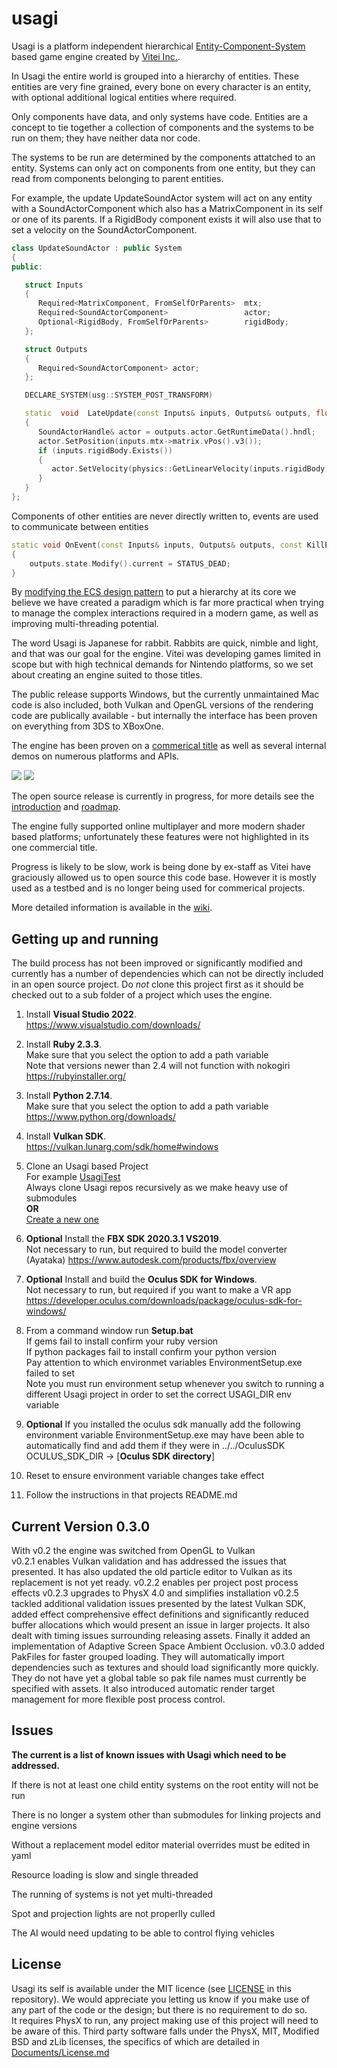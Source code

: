 usagi
=====

Usagi is a platform independent hierarchical [Entity-Component-System](https://github.com/vitei/Usagi/wiki/Component-entity-system) based game engine created by [Vitei Inc.](http://www.vitei.com/).  

In Usagi the entire world is grouped into a hierarchy of entities. These entities are very fine grained, every bone on every character is an entity, with optional additional logical entities where required.  

Only components have data, and only systems have code. Entities are a concept to tie together a collection of components and the systems to be run on them; they have neither data nor code.  

The systems to be run are determined by the components attatched to an entity.
Systems can only act on components from one entity, but they can read from components belonging to parent entities.  

For example, the update UpdateSoundActor system will act on any entity with a SoundActorComponent which also has a MatrixComponent in its self or one of its parents. If a RigidBody component exists it will also use that to set a velocity on the SoundActorComponent.
```cpp
class UpdateSoundActor : public System
{
public:

   struct Inputs
   {
      Required<MatrixComponent, FromSelfOrParents>  mtx;
      Required<SoundActorComponent>                 actor;
      Optional<RigidBody, FromSelfOrParents>	    rigidBody;
   };

   struct Outputs
   {
      Required<SoundActorComponent>	actor;
   };

   DECLARE_SYSTEM(usg::SYSTEM_POST_TRANSFORM)

   static  void	 LateUpdate(const Inputs& inputs, Outputs& outputs, float fDelta)
   {
      SoundActorHandle& actor = outputs.actor.GetRuntimeData().hndl;
      actor.SetPosition(inputs.mtx->matrix.vPos().v3());
      if (inputs.rigidBody.Exists())
      {
         actor.SetVelocity(physics::GetLinearVelocity(inputs.rigidBody));
      }
   }
};
```

Components of other entities are never directly written to, events are used to communicate between entities

```cpp
static void OnEvent(const Inputs& inputs, Outputs& outputs, const KillEntityEvent& killEntity)
{
	outputs.state.Modify().current = STATUS_DEAD;
}
```

By [modifying the ECS design pattern](https://github.com/vitei/Usagi/wiki/Component-entity-system-coding) to put a hierarchy at its core we believe we have created a paradigm which is far more practical when trying to manage the complex interactions required in a modern game, as well as improving multi-threading potential.  


The word Usagi is Japanese for rabbit. Rabbits are quick, nimble and light, and that was our goal for the engine. Vitei was developing  games limited in scope but with high technical demands for Nintendo platforms, so we set about creating an engine suited to those titles.  

The public release supports Windows, but the currently unmaintained Mac code is also included, both Vulkan and OpenGL versions of the rendering code are publically available - but internally the interface has been proven on everything from 3DS to XBoxOne.

The engine has been proven on a [commerical title](https://www.nintendo.co.uk/Games/Nintendo-3DS-download-software/Tank-Troopers-1136173.html) as well as several internal demos on numerous platforms and APIs.  

![](Documents/Images/PreviewImage1.jpg)
![](Documents/Images/PreviewImage2.jpg)  

The open source release is currently in progress, for more details see the [introduction](https://github.com/vitei/Usagi/wiki/Introduction) and [roadmap](https://github.com/vitei/Usagi/wiki/Roadmap).  

The engine fully supported online multiplayer and more modern shader based platforms; unfortunately these features were not highlighted in its one commercial title.  

Progress is likely to be slow, work is being done by ex-staff as Vitei have graciously allowed us to open source this code base. However it is mostly used as a testbed and is no longer being used for commerical projects.  

More detailed information is available in the [wiki](https://github.com/vitei/Usagi/wiki).  


Getting up and running
----------------------

The build process has not been improved or significantly modified and currently has a number of dependencies which can not be directly included in an open source project.  Do *not* clone this project first as it should be checked out to a sub folder of a project which uses the engine.

1. Install **Visual Studio 2022**.  
   https://www.visualstudio.com/downloads/

1. Install **Ruby 2.3.3**.  
   Make sure that you select the option to add a path variable  
   Note that versions newer than 2.4 will not function with nokogiri  
   https://rubyinstaller.org/

1. Install **Python 2.7.14**.  
   Make sure that you select the option to add a path variable  
   https://www.python.org/downloads/

1. Install **Vulkan SDK**.  
   https://vulkan.lunarg.com/sdk/home#windows

1. Clone an Usagi based Project  
   For example [UsagiTest](https://github.com/vitei/UsagiTest)  
   Always clone Usagi repos recursively as we make heavy use of submodules  
   **OR**  
   [Create a new one](https://github.com/vitei/Usagi/wiki/Creating-a-New-Project)  

1. **Optional** Install the **FBX SDK 2020.3.1 VS2019**.  
   Not necessary to run, but required to build the model converter (Ayataka)
   https://www.autodesk.com/products/fbx/overview

1. **Optional** Install and build the **Oculus SDK for Windows**.  
   Not necessary to run, but required if you want to make a VR app  
   https://developer.oculus.com/downloads/package/oculus-sdk-for-windows/

1. From a command window run **Setup.bat**  
   If gems fail to install confirm your ruby version  
   If python packages fail to install confirm your python version  
   Pay attention to which environmet variables EnvironmentSetup.exe failed to set  
   Note you must run environment setup whenever you switch to running a different Usagi project in order to set the correct USAGI_DIR env variable  

1. **Optional** If you installed the oculus sdk manually add the following environment variable 
   EnvironmentSetup.exe may have been able to automatically find and add them if they were in ../../OculusSDK  
   OCULUS_SDK_DIR -> [**Oculus SDK directory**]  

1. Reset to ensure environment variable changes take effect  

1. Follow the instructions in that projects README.md  

Current Version 0.3.0
----------------------

With v0.2 the engine was switched from OpenGL to Vulkan  
v0.2.1 enables Vulkan validation and has addressed the issues that presented. It has also updated the old particle editor to Vulkan as its replacement is not yet ready.
v0.2.2 enables per project post process effects
v0.2.3 upgrades to PhysX 4.0 and simplifies installation
v0.2.5 tackled additional validation issues presented by the latest Vulkan SDK, added effect comprehensive effect definitions and significantly reduced buffer allocations which would present an issue in larger projects. It also dealt with timing issues surrounding releasing assets. Finally it added an implementation of Adaptive Screen Space Ambient Occlusion.
v0.3.0 added PakFiles for faster grouped loading. They will automatically import dependencies such as textures and should load significantly more quickly. They do not have yet a global table so pak file names must currently be specified with assets. It also introduced automatic render target management for more flexible post process control.


Issues
----------------------

**The current is a list of known issues with Usagi which need to be addressed.**

If there is not at least one child entity systems on the root entity will not be run  

There is no longer a system other than submodules for linking projects and engine versions  

Without a replacement model editor material overrides must be edited in yaml

Resource loading is slow and single threaded  

The running of systems is not yet multi-threaded  

Spot and projection lights are not properlly culled  

The AI would need updating to be able to control flying vehicles  


License
----------------------

Usagi its self is available under the MIT licence (see [LICENSE](LICENSE) in this repository). We would appreciate you letting us know if you make use of any part of the code or the design; but there is no requirement to do so.  
It requires PhysX to run, any project making use of this project will need to be aware of this.
Third party software falls under the PhysX, MIT, Modified BSD and zLib licenses, the specifics of which are detailed in [Documents/License.md](Documents/License.md)
